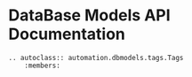 # DataBase Models API Documentation

```{eval-rst}
.. autoclass:: automation.dbmodels.tags.Tags
    :members:
